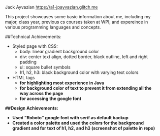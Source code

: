 Jack Ayvazian https://a1-jpayvazian.glitch.me

This project showcases some basic information about me, including my major, class year, previous cs courses taken at WPI, and expereince in various programming languages and concepts.

##Technical Achievements:
* Styled page with CSS:
    * body: linear gradient background color
    * div: center text align, dotted border, black outline, left and right padding
    * ul: square bullet symbols
    * h1, h2, h3: black background color with varying text colors
* HTML tags
    * <strong> for highlighting most experience in Java
    * <span> for background color of text to prevent it from extending all the way across the page
    * <link> for accessing the google font


##Design Achievements:
* Used "Roboto" google font with serif as default backup
* Created a color palette and used the colors for the background gradient and for text of h1, h2, and h3 (screenshot of palette in repo)